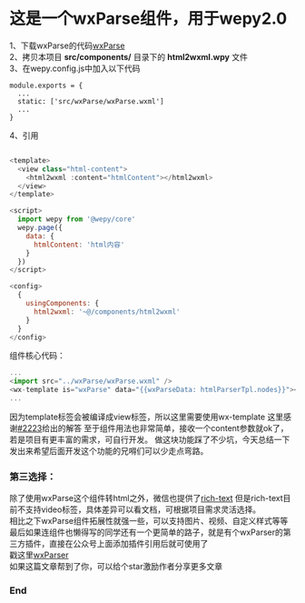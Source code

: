 # 这是一个wxParse组件，用于wepy2.0
1、下载wxParse的代码[wxParse](https://github.com/icindy/wxParse "wxParse")<br>
2、拷贝本项目 **src/components/** 目录下的 **html2wxml.wpy** 文件<br>
3、在wepy.config.js中加入以下代码<br>
   
    module.exports = {
	  ...
      static: ['src/wxParse/wxParse.wxml']
	  ...
    }
4、引用
```javascript

<template>
  <view class="html-content">
    <html2wxml :content="htmlContent"></html2wxml>
  </view>
</template>

<script>
  import wepy from '@wepy/core'
  wepy.page({
    data: {
      htmlContent: 'html内容'
    }
  })
</script>

<config>
  {
    usingComponents: {
      html2wxml: '~@/components/html2wxml'
    }
  }
</config>

```
组件核心代码：
```javascript
...
<import src="../wxParse/wxParse.wxml" />
<wx-template is="wxParse" data="{{wxParseData: htmlParserTpl.nodes}}"></wx-template>
...
```
因为template标签会被编译成view标签，所以这里需要使用wx-template
这里感谢[#2223](https://github.com/Tencent/wepy/issues/2223 "#2223")给出的解答
至于组件用法也非常简单，接收一个content参数就ok了，若是项目有更丰富的需求，可自行开发。
做这块功能踩了不少坑，今天总结一下发出来希望后面开发这个功能的兄嘚们可以少走点弯路。
### 第三选择：
除了使用wxParse这个组件转html之外，微信也提供了[rich-text](https://developers.weixin.qq.com/miniprogram/dev/component/rich-text.html "rich-text")
但是rich-text目前不支持video标签，具体差异可以看文档，可根据项目需求灵活选择。<br>
相比之下wxParse组件拓展性就强一些，可以支持图片、视频、自定义样式等等<br>
最后如果连组件也懒得写的同学还有一个更简单的路子，就是有个wxParser的第三方插件，直接在公众号上面添加插件引用后就可使用了<br>
戳这里[wxParser](https://mp.weixin.qq.com/wxopen/pluginbasicprofile?action=intro&appid=wx9d4d4ffa781ff3ac&token=1906820051&lang=zh_CN "wxParser")<br>
如果这篇文章帮到了你，可以给个star激励作者分享更多文章

### End

